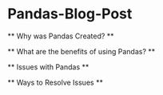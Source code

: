 # Pandas-Blog-Post
** Why was Pandas Created? **

** What are the benefits of using Pandas? **

** Issues with Pandas **

** Ways to Resolve Issues **
